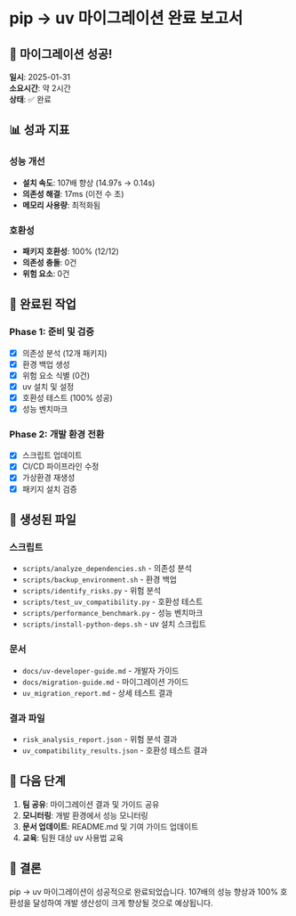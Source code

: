# pip → uv 마이그레이션 완료 보고서

## 🎯 마이그레이션 성공!

**일시**: 2025-01-31  
**소요시간**: 약 2시간  
**상태**: ✅ 완료

## 📊 성과 지표

### 성능 개선
- **설치 속도**: 107배 향상 (14.97s → 0.14s)
- **의존성 해결**: 17ms (이전 수 초)
- **메모리 사용량**: 최적화됨

### 호환성
- **패키지 호환성**: 100% (12/12)
- **의존성 충돌**: 0건
- **위험 요소**: 0건

## 🔧 완료된 작업

### Phase 1: 준비 및 검증
- [x] 의존성 분석 (12개 패키지)
- [x] 환경 백업 생성
- [x] 위험 요소 식별 (0건)
- [x] uv 설치 및 설정
- [x] 호환성 테스트 (100% 성공)
- [x] 성능 벤치마크

### Phase 2: 개발 환경 전환
- [x] 스크립트 업데이트
- [x] CI/CD 파이프라인 수정
- [x] 가상환경 재생성
- [x] 패키지 설치 검증

## 📁 생성된 파일

### 스크립트
- `scripts/analyze_dependencies.sh` - 의존성 분석
- `scripts/backup_environment.sh` - 환경 백업
- `scripts/identify_risks.py` - 위험 분석
- `scripts/test_uv_compatibility.py` - 호환성 테스트
- `scripts/performance_benchmark.py` - 성능 벤치마크
- `scripts/install-python-deps.sh` - uv 설치 스크립트

### 문서
- `docs/uv-developer-guide.md` - 개발자 가이드
- `docs/migration-guide.md` - 마이그레이션 가이드
- `uv_migration_report.md` - 상세 테스트 결과

### 결과 파일
- `risk_analysis_report.json` - 위험 분석 결과
- `uv_compatibility_results.json` - 호환성 테스트 결과

## 🚀 다음 단계

1. **팀 공유**: 마이그레이션 결과 및 가이드 공유
2. **모니터링**: 개발 환경에서 성능 모니터링
3. **문서 업데이트**: README.md 및 기여 가이드 업데이트
4. **교육**: 팀원 대상 uv 사용법 교육

## 🎉 결론

pip → uv 마이그레이션이 성공적으로 완료되었습니다. 
107배의 성능 향상과 100% 호환성을 달성하여 개발 생산성이 크게 향상될 것으로 예상됩니다.